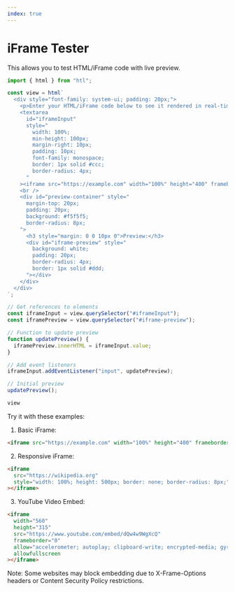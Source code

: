 ```yaml
---
index: true
---
```


# iFrame Tester

This allows you to test HTML/iFrame code with live preview.

```js
import { html } from "htl";
```

```js
const view = html`
  <div style="font-family: system-ui; padding: 20px;">
    <p>Enter your HTML/iFrame code below to see it rendered in real-time.</p>
    <textarea 
      id="iframeInput" 
      style="
        width: 100%;
        min-height: 100px;
        margin-right: 10px;
        padding: 10px;
        font-family: monospace;
        border: 1px solid #ccc;
        border-radius: 4px;
      "
    ><iframe src="https://example.com" width="100%" height="400" frameborder="0"></iframe></textarea>
    <br />
    <div id="preview-container" style="
      margin-top: 20px;
      padding: 20px;
      background: #f5f5f5;
      border-radius: 8px;
    ">
      <h3 style="margin: 0 0 10px 0">Preview:</h3>
      <div id="iframe-preview" style="
        background: white;
        padding: 20px;
        border-radius: 4px;
        border: 1px solid #ddd;
      "></div>
    </div>
  </div>
`;

// Get references to elements
const iframeInput = view.querySelector("#iframeInput");
const iframePreview = view.querySelector("#iframe-preview");

// Function to update preview
function updatePreview() {
  iframePreview.innerHTML = iframeInput.value;
}

// Add event listeners
iframeInput.addEventListener("input", updatePreview);

// Initial preview
updatePreview();

view
```

Try it with these examples:

1. Basic iFrame:
```html
<iframe src="https://example.com" width="100%" height="400" frameborder="0"></iframe>
```

2. Responsive iFrame:
```html
<iframe 
  src="https://wikipedia.org" 
  style="width: 100%; height: 500px; border: none; border-radius: 8px;"
></iframe>
```

3. YouTube Video Embed:
```html
<iframe 
  width="560" 
  height="315" 
  src="https://www.youtube.com/embed/dQw4w9WgXcQ" 
  frameborder="0" 
  allow="accelerometer; autoplay; clipboard-write; encrypted-media; gyroscope; picture-in-picture" 
  allowfullscreen
></iframe>
```

Note: Some websites may block embedding due to X-Frame-Options headers or Content Security Policy restrictions.
